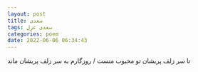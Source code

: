 ```yaml
---
layout: post
title: سعدی
tags: سعدی غزل
categories: poem
date: 2022-06-06 06:34:43
---
```


تا سر زلف پریشان تو محبوب منست / روزگارم به سر زلف پریشان ماند
